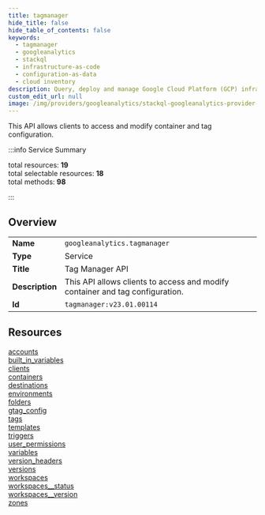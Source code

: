 ```yaml
---
title: tagmanager
hide_title: false
hide_table_of_contents: false
keywords:
  - tagmanager
  - googleanalytics
  - stackql
  - infrastructure-as-code
  - configuration-as-data
  - cloud inventory
description: Query, deploy and manage Google Cloud Platform (GCP) infrastructure and resources using SQL
custom_edit_url: null
image: /img/providers/googleanalytics/stackql-googleanalytics-provider-featured-image.png
---
```

This API allows clients to access and modify container and tag configuration.  
    
:::info Service Summary

<div class="row">
<div class="providerDocColumn">
<span>total resources:&nbsp;<b>19</b></span><br />
<span>total selectable resources:&nbsp;<b>18</b></span><br />
<span>total methods:&nbsp;<b>98</b></span><br />
</div>
</div>

:::

## Overview
<table><tbody>
<tr><td><b>Name</b></td><td><code>googleanalytics.tagmanager</code></td></tr>
<tr><td><b>Type</b></td><td>Service</td></tr>
<tr><td><b>Title</b></td><td>Tag Manager API</td></tr>
<tr><td><b>Description</b></td><td>This API allows clients to access and modify container and tag configuration.</td></tr>
<tr><td><b>Id</b></td><td><code>tagmanager:v23.01.00114</code></td></tr>
</tbody></table>

## Resources
<div class="row">
<div class="providerDocColumn">
<a href="/providers/googleanalytics/tagmanager/accounts/">accounts</a><br />
<a href="/providers/googleanalytics/tagmanager/built_in_variables/">built_in_variables</a><br />
<a href="/providers/googleanalytics/tagmanager/clients/">clients</a><br />
<a href="/providers/googleanalytics/tagmanager/containers/">containers</a><br />
<a href="/providers/googleanalytics/tagmanager/destinations/">destinations</a><br />
<a href="/providers/googleanalytics/tagmanager/environments/">environments</a><br />
<a href="/providers/googleanalytics/tagmanager/folders/">folders</a><br />
<a href="/providers/googleanalytics/tagmanager/gtag_config/">gtag_config</a><br />
<a href="/providers/googleanalytics/tagmanager/tags/">tags</a><br />
<a href="/providers/googleanalytics/tagmanager/templates/">templates</a><br />
</div>
<div class="providerDocColumn">
<a href="/providers/googleanalytics/tagmanager/triggers/">triggers</a><br />
<a href="/providers/googleanalytics/tagmanager/user_permissions/">user_permissions</a><br />
<a href="/providers/googleanalytics/tagmanager/variables/">variables</a><br />
<a href="/providers/googleanalytics/tagmanager/version_headers/">version_headers</a><br />
<a href="/providers/googleanalytics/tagmanager/versions/">versions</a><br />
<a href="/providers/googleanalytics/tagmanager/workspaces/">workspaces</a><br />
<a href="/providers/googleanalytics/tagmanager/workspaces__status/">workspaces__status</a><br />
<a href="/providers/googleanalytics/tagmanager/workspaces__version/">workspaces__version</a><br />
<a href="/providers/googleanalytics/tagmanager/zones/">zones</a><br />
</div>
</div>
